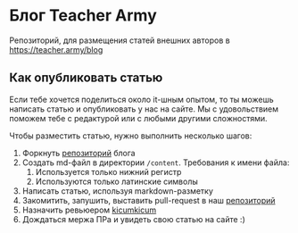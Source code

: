 # Блог Teacher Army

Репозиторий, для размещения статей внешних авторов в https://teacher.army/blog

## Как опубликовать статью

Если тебе хочется поделиться около it-шным опытом, то ты можешь написать статью и опубликовать у нас на сайте. Мы с удовольствием поможем тебе с редактурой или с любыми другими сложностями.

Чтобы разместить статью, нужно выполнить несколько шагов:
1. Форкнуть [репозиторий](https://github.com/teacher-army/external-blog) блога
2. Создать md-файл в директории `/content`. Требования к имени файла:
   1. Используется только нижний регистр
   2. Используются только латинские символы
3. Написать статью, используя markdown-разметку
4. Закомитить, запушить, выставить pull-request в наш [репозиторий](https://github.com/teacher-army/external-blog)
5. Назначить ревьюером [kicumkicum](https://github.com/kicumkicum)
6. Дождаться мержа ПРа и увидеть свою статью на сайте :)
